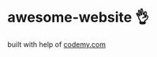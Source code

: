 # awesome-website :ok_hand:                                                                                                                                                                    
built with help of <a href="http://johnelder.com/">codemy.com</a>
